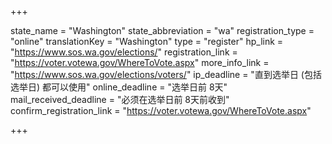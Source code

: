 +++

state_name = "Washington"
state_abbreviation = "wa"
registration_type = "online"
translationKey = "Washington"
type = "register"
hp_link = "https://www.sos.wa.gov/elections/"
registration_link = "https://voter.votewa.gov/WhereToVote.aspx"
more_info_link = "https://www.sos.wa.gov/elections/voters/"
ip_deadline = "直到选举日 (包括选举日) 都可以使用"
online_deadline = "选举日前 8天"
mail_received_deadline = "必须在选举日前 8天前收到"
confirm_registration_link = "https://voter.votewa.gov/WhereToVote.aspx"

+++
